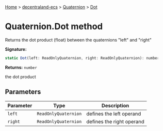 [Home](./index) &gt; [decentraland-ecs](./decentraland-ecs.md) &gt; [Quaternion](./decentraland-ecs.quaternion.md) &gt; [Dot](./decentraland-ecs.quaternion.dot.md)

# Quaternion.Dot method

Returns the dot product (float) between the quaternions "left" and "right"

**Signature:**
```javascript
static Dot(left: ReadOnlyQuaternion, right: ReadOnlyQuaternion): number;
```
**Returns:** `number`

the dot product

## Parameters

|  Parameter | Type | Description |
|  --- | --- | --- |
|  `left` | `ReadOnlyQuaternion` | defines the left operand |
|  `right` | `ReadOnlyQuaternion` | defines the right operand |

